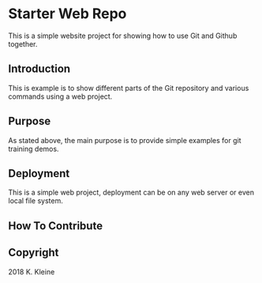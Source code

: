 # Starter Web Repo

This is a simple website project for showing how
to use Git and Github together.
## Introduction

This is example is to show different parts of the Git repository and various commands
using a web project.

## Purpose

As stated above, the main purpose is to provide
simple examples for git training demos.

## Deployment

This is a simple web project, deployment
can be on any web server or even local file system.


## How To Contribute

## Copyright
2018 K. Kleine